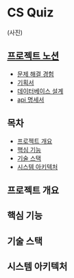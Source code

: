 # CS Quiz

(사진)

## [프로젝트 노션](https://www.notion.so/CS-Quiz-9eb241a1943c4f1eb09d6515fe652984?pvs=21)

- [문제 해결 경험](https://same-treatment-dcb.notion.site/684b91f13ebf4ab1b9bd1435d476c32b)
- [기획서](https://same-treatment-dcb.notion.site/7d085a060d9044de8bd5d8438513ff92?pvs=4)
- [데이터베이스 설계](https://same-treatment-dcb.notion.site/81c122573dbc408fb1f940ed4714f228?pvs=4)
- [api 명세서](https://same-treatment-dcb.notion.site/api-e1c0e207cc144b06bc6f216571627af4?pvs=4)

## 목차

<!-- TOC -->
* [프로젝트 개요](#프로젝트-개요)
* [핵심 기능](#핵심-기능)
* [기술 스택](#기술-스택)
* [시스템 아키텍처](#시스템-아키텍처)
<!-- TOC -->

## 프로젝트 개요



## 핵심 기능



## 기술 스택



## 시스템 아키텍처

